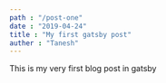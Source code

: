 ```yaml
---
path : "/post-one"
date : "2019-04-24"
title : "My first gatsby post"
auther : "Tanesh"
---
```


This is my very first blog post in gatsby